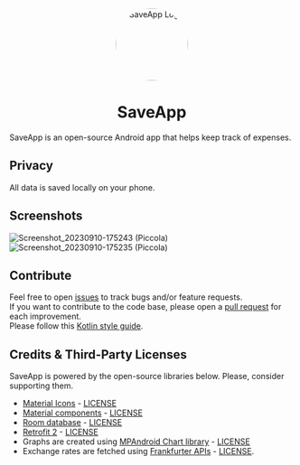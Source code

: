 <div align="center">
  <img alt="SaveApp Logo" src="https://github.com/ferrariofilippo/SaveApp_Kotlin/assets/102259289/36120a2c-1182-44a5-90da-532bca5dfe88"  width="128px" style="border-radius: 50%" />

  # SaveApp
</div>

SaveApp is an open-source Android app that helps keep track of expenses.

## Privacy
All data is saved locally on your phone.

## Screenshots
![Screenshot_20230910-175243 (Piccola)](https://github.com/ferrariofilippo/SaveApp_Kotlin/assets/102259289/573c9072-7486-42ed-997f-eefc189b6704)
![Screenshot_20230910-175235 (Piccola)](https://github.com/ferrariofilippo/SaveApp_Kotlin/assets/102259289/fe8e3fca-05df-444d-bf79-519a6df44faf)

## Contribute
Feel free to open <a href="https://github.com/ferrariofilippo/SaveApp_Kotlin/issues/">issues</a> to track bugs and/or feature requests.<br/>
If you want to contribute to the code base, please open a <a href="https://github.com/ferrariofilippo/SaveApp_Kotlin/pulls/">pull request</a> for each improvement.<br/>
Please follow this <a href="https://developer.android.com/kotlin/style-guide">Kotlin style guide</a>.

## Credits & Third-Party Licenses
SaveApp is powered by the open-source libraries below. Please, consider supporting them.<br/>
 - <a href="https://fonts.google.com/icons?icon.set=Material+Icons">Material Icons</a> - <a href="http://www.apache.org/licenses/LICENSE-2.0">LICENSE</a><br />
 - <a href="https://github.com/material-components/material-components-android">Material components</a> - <a href="http://www.apache.org/licenses/LICENSE-2.0">LICENSE</a><br />
 - <a href="https://developer.android.com/jetpack/androidx/releases/room">Room database</a> - <a href="http://www.apache.org/licenses/LICENSE-2.0">LICENSE</a><br />
 - <a href="https://github.com/square/retrofit">Retrofit 2</a> - <a href="http://www.apache.org/licenses/LICENSE-2.0">LICENSE</a><br />
 - Graphs are created using <a href="https://github.com/PhilJay/MPAndroidChart">MPAndroid Chart library</a> - <a href="http://www.apache.org/licenses/LICENSE-2.0">LICENSE</a><br/>
 - Exchange rates are fetched using <a href="https://www.frankfurter.app/">Frankfurter APIs</a> - <a href="https://github.com/hakanensari/frankfurter/blob/main/LICENSE">LICENSE</a>.<br/>
